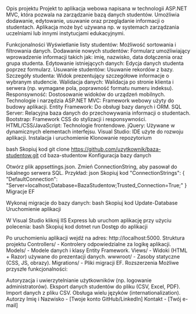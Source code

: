 Opis projektu
Projekt to aplikacja webowa napisana w technologii ASP.NET MVC, która pozwala na zarządzanie bazą danych studentów. Umożliwia dodawanie, edytowanie, usuwanie oraz przeglądanie informacji o studentach. Aplikacja może być używana np. w systemach zarządzania uczelniami lub innymi instytucjami edukacyjnymi.

Funkcjonalności
Wyświetlanie listy studentów:
Możliwość sortowania i filtrowania danych.
Dodawanie nowych studentów:
Formularz umożliwiający wprowadzenie informacji takich jak: imię, nazwisko, data dołączenia oraz grupa studenta.
Edytowanie istniejących danych:
Edycja danych studenta poprzez formularz.
Usuwanie studentów:
Usuwanie rekordów z bazy.
Szczegóły studenta:
Widok prezentujący szczegółowe informacje o wybranym studencie.
Walidacja danych:
Walidacja po stronie klienta i serwera (np. wymagane pola, poprawność formatu numeru indeksu).
Responsywność:
Dostosowanie widoków do urządzeń mobilnych.
Technologie i narzędzia
ASP.NET MVC: Framework webowy użyty do budowy aplikacji.
Entity Framework: Do obsługi bazy danych i ORM.
SQL Server: Relacyjna baza danych do przechowywania informacji o studentach.
Bootstrap: Framework CSS do stylizacji i responsywności.
HTML/CSS/JavaScript: Technologie frontendowe.
jQuery: Używane w dynamicznych elementach interfejsu.
Visual Studio: IDE użyte do rozwoju aplikacji.
Instalacja i uruchomienie
Klonowanie repozytorium

bash
Skopiuj kod
git clone https://github.com/uzytkownik/baza-studentow.git
cd baza-studentow
Konfiguracja bazy danych

Otwórz plik appsettings.json.
Zmień ConnectionString, aby pasował do lokalnego serwera SQL. Przykład:
json
Skopiuj kod
"ConnectionStrings": {
    "DefaultConnection": "Server=localhost;Database=BazaStudentow;Trusted_Connection=True;"
}
Migracje EF

Wykonaj migracje do bazy danych:
bash
Skopiuj kod
Update-Database
Uruchomienie aplikacji

W Visual Studio kliknij IIS Express lub uruchom aplikację przy użyciu polecenia:
bash
Skopiuj kod
dotnet run
Dostęp do aplikacji

Po uruchomieniu aplikacji wejdź na adres: http://localhost:5000.
Struktura projektu
Controllers/ - Kontrolery odpowiedzialne za logikę aplikacji.
Models/ - Modele danych i klasy Entity Framework.
Views/ - Widoki (HTML + Razor) używane do prezentacji danych.
wwwroot/ - Zasoby statyczne (CSS, JS, obrazy).
Migrations/ - Pliki migracji EF.
Rozszerzenia
Możliwe przyszłe funkcjonalności:

Autoryzacja i uwierzytelnianie użytkowników (np. logowanie administratorów).
Eksport danych studentów do pliku (CSV, Excel, PDF).
Import danych z pliku CSV.
Obsługa wielu języków (internationalization).
Autorzy
Imię i Nazwisko - [Twoje konto GitHub/LinkedIn]
Kontakt - [Twój e-mail]
